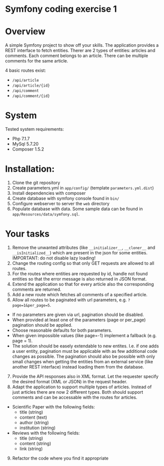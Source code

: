Symfony coding exercise 1 
=======

# Overview

A simple Symfony project to show off your skills.
The application provides a REST interface to fetch entities.
Therer are 2 types of entities: articles and comments. Each comment belongs to an article. There can be multiple comments for the same article.

4 basic routes exist:

- `/api/article`
- `/api/article/{id}`
- `/api/comment`
- `/api/comment/{id}`

# System

Tested system requirements:

- Php 7.1.7
- MySql 5.7.20
- Composer 1.5.2

# Installation:

1. Clone the git repository
2. Create parameters.yml in `app/config/` (template `parameters.yml.dist`)
3. Install dependencies with composer
4. Create database with symfony console found in `bin/`
5. Configure webserver to server the `web` directory
6. Populate database with data. Some sample data can be found in `app/Resources/data/symfony.sql`.

# Your tasks 

1. Remove the unwanted attributes (like `__initializer__`, `__cloner__` and `__isInitialized__`) which are present in the json for some entities. IMPORTANT: do not disable lazy loading!
2. Change the routing config so that only GET requests are allowed to all routes.
3. For the routes where entities are requested by id, handle not found entities so that the error message is also returned in JSON format.
4. Extend the application so that for every article also the corresponding comments are returned.
5. Add a new route which fetches all comments of a specified article.
6. Allow all routes to be paginated with url parameters, e.g. `?page=1&per_page=5`. 
  * If no parameters are given via url, pagination should be disabled. 
  * When provided at least one of the parameters (page or per_page) pagination should be applied. 
  * Choose reasonable defaults for both parameters. 
  * When given impossible values (like page=-1) implement a fallback (e.g. page = 1). 
  * The solution should be easely extendable to new entites. I.e. if one adds a user entity, pagination must be applicable with as few additional code changes as possible. The pagination should also be possible with only small changes when getting the entities from an external service (like another REST interface) instead loading them from the database.
7. Provide the API responses also in XML format. Let the requester specify the desired format (XML or JSON) in the request header.
8. Adapt the application to support multiple types of articles. Instead of just articles there are now 2 different types. Both should support comments and can be accessable with the routes for articles.
  * Scientific Paper with the following fields:
      - title (string)
      - content (text)
      - author (string)
      - institution (string)
  * Reviews with the following fields:
      - title (string)
      - content (string)
      - link (string)
9. Refactor the code where you find it appropriate




